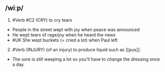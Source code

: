 ## /wiːp/
1. #Verb
#C2 
(CRY)
to cry tears

- People in the street wept with joy when peace was announced 
- He wept tears of rage/joy when he heard the news
- #UK
She wept buckets (= cried a lot) when Paul left


2. #Verb 
(INJURY)
(of an injury) to produce liquid such as [[pus]]:

- The sore is still weeping a lot so you'll have to change the dressing once a day.